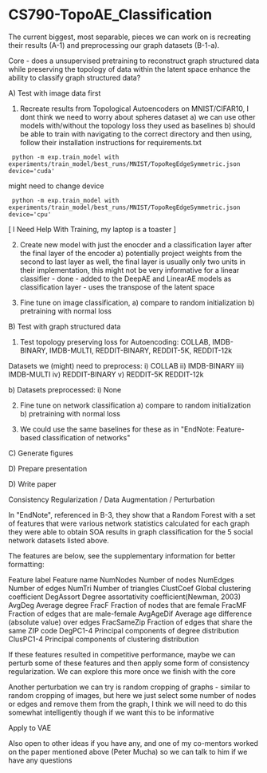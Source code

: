 # CS790-TopoAE_Classification

 The current biggest, most separable, pieces we can work on is recreating their results (A-1) and preprocessing
 our graph datasets (B-1-a). 

 Core - does a unsupervised pretraining to reconstruct graph structured data while preserving the topology of
 data within the latent space enhance the ability to classify graph structured data?

 A) Test with image data first

   1. Recreate results from Topological Autoencoders on MNIST/CIFAR10, I dont think we need to worry about spheres dataset
     a) we can use other models with/without the topology loss they used as baselines
     b) should be able to train with navigating to the correct directory and then using, follow their installation instructions for requirements.txt

     python -m exp.train_model with experiments/train_model/best_runs/MNIST/TopoRegEdgeSymmetric.json device='cuda'
     
   might need to change device
   
     python -m exp.train_model with experiments/train_model/best_runs/MNIST/TopoRegEdgeSymmetric.json device='cpu'

  [ I Need Help With Training, my laptop is a toaster ]
  
   2. Create new model with just the enocder and a classification layer after the final layer of the encoder
     a) potentially project weights from the second to last layer as well, the final layer is usually only 
        two units in their implementation, this might not be very informative for a linear classifier
     - done - added to the DeepAE and LinearAE models as classification layer - uses the transpose of the latent space

   3. Fine tune on image classification, 
     a) compare to random initialization
     b) pretraining with normal loss

 B) Test with graph structured data

   1. Test topology preserving loss for Autoencoding:
     COLLAB, IMDB-BINARY, IMDB-MULTI, REDDIT-BINARY, REDDIT-5K, REDDIT-12k

   Datasets we (might) need to preprocess:
     i)    COLLAB 
     ii)   IMDB-BINARY
     iii)  IMDB-MULTI
     iv)   REDDIT-BINARY
     v)    REDDIT-5K REDDIT-12k

   b) Datasets preprocessed:
     i) None

   2. Fine tune on network classification
     a) compare to random initialization
     b) pretraining with normal loss

   3. We could use the same baselines for these as in "EndNote: Feature-based classification of networks"

  C) Generate figures

  D) Prepare presentation

  D) Write paper 

 Consistency Regularization / Data Augmentation / Perturbation

   In "EndNote", referenced in B-3, they show that a Random Forest with a set of features that were various network statistics 
   calculated for each graph they were able to obtain SOA results in graph classification for the 5 social network datasets 
   listed above. 

   The features are below, see the supplementary information for better formatting:

   Feature label   Feature name
   NumNodes        Number of nodes
   NumEdges        Number of edges
   NumTri          Number of triangles
   ClustCoef       Global clustering coefficient
   DegAssort       Degree assortativity coefficient(Newman, 2003)
   AvgDeg          Average degree
   FracF           Fraction of nodes that are female
   FracMF          Fraction of edges that are male-female
   AvgAgeDif       Average age difference (absolute value) over edges
   FracSameZip     Fraction of edges that share the same ZIP code
   DegPC1-4        Principal components of degree distribution
   ClusPC1-4       Principal components of clustering distribution

   If these features resulted in competitive performance, maybe we can perturb some of these features and then apply some form 
   of consistency regularization. We can explore this more once we finish with the core

   Another perturbation we can try is random cropping of graphs - similar to random cropping of images, but here we just select
   some number of nodes or edges and remove them from the graph, I think we will need to do this somewhat intelligently though if we want
   this to be informative

 Apply to VAE

 Also open to other ideas if you have any, and one of my co-mentors worked on the paper mentioned above (Peter Mucha) so we 
 can talk to him if we have any questions 


